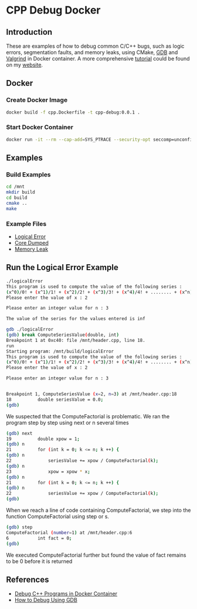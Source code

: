 # CPP Debug Docker

## Introduction

These are examples of how to debug common C/C++ bugs, such as logic errors, segmentation faults, and memory leaks, using CMake, [GDB](https://www.gnu.org/software/gdb/) and [Valgrind](https://valgrind.org/) in Docker container. A more comprehensive [tutorial](https://leimao.github.io/blog/Debug-CPP-In-Docker-Container/) could be found on my [website](https://leimao.github.io/).


## Docker

### Create Docker Image

```bash
docker build -f cpp.Dockerfile -t cpp-debug:0.0.1 .
```

### Start Docker Container

```bash
docker run -it --rm --cap-add=SYS_PTRACE --security-opt seccomp=unconfined -v $(pwd):/mnt cpp-debug:0.0.1
```

## Examples

### Build Examples

```bash
cd /mnt
mkdir build
cd build
cmake ..
make
```

### Example Files

* [Logical Error](logicalError.cpp)
* [Core Dumped](coreDumped.cpp)
* [Memory Leak](memoryLeak.cpp)

## Run the Logical Error Example

```bash
./logicalError 
This program is used to compute the value of the following series : 
(x^0)/0! + (x^1)/1! + (x^2)/2! + (x^3)/3! + (x^4)/4! + ........ + (x^n)/n! 
Please enter the value of x : 2

Please enter an integer value for n : 3

The value of the series for the values entered is inf

gdb ./logicalError 
(gdb) break ComputeSeriesValue(double, int) 
Breakpoint 1 at 0xc40: file /mnt/header.cpp, line 18.
run
Starting program: /mnt/build/logicalError
This program is used to compute the value of the following series :
(x^0)/0! + (x^1)/1! + (x^2)/2! + (x^3)/3! + (x^4)/4! + ........ + (x^n)/n!
Please enter the value of x : 2

Please enter an integer value for n : 3


Breakpoint 1, ComputeSeriesValue (x=2, n=3) at /mnt/header.cpp:18
18          double seriesValue = 0.0;
(gdb)
```
We suspected that the ComputeFactorial is problematic. We ran the program step by step using next or n several times

```bash
(gdb) next
19          double xpow = 1;
(gdb) n
21          for (int k = 0; k <= n; k ++) {
(gdb) n
22              seriesValue += xpow / ComputeFactorial(k);
(gdb) n
23              xpow = xpow * x;
(gdb) n
21          for (int k = 0; k <= n; k ++) {
(gdb) n
22              seriesValue += xpow / ComputeFactorial(k);
(gdb)
```
When we reach a line of code containing ComputeFactorial, we step into the function ComputeFactorial using step or s.
```bash
(gdb) step
ComputeFactorial (number=1) at /mnt/header.cpp:6
6           int fact = 0;
(gdb)
```
We executed ComputeFactorial further but found the value of fact remains to be 0 before it is returned

## References

* [Debug C++ Programs in Docker Container](https://leimao.github.io/blog/Debug-CPP-In-Docker-Container/)
* [How to Debug Using GDB](https://cs.baylor.edu/~donahoo/tools/gdb/tutorial.html)

